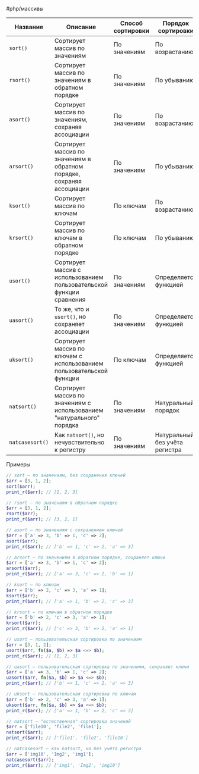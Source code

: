 #php/массивы 

| **Название**    | **Описание**                                                          | **Способ сортировки** | **Порядок сортировки**          | **Сохраняет ключи** | **Опции-флаги** |
| --------------- | --------------------------------------------------------------------- | --------------------- | ------------------------------- | ------------------- | --------------- |
| `sort()`        | Сортирует массив по значениям                                         | По значениям          | По возрастанию                  | ❌                   | ✅               |
| `rsort()`       | Сортирует массив по значениям в обратном порядке                      | По значениям          | По убыванию                     | ❌                   | ✅               |
| `asort()`       | Сортирует массив по значениям, сохраняя ассоциации                    | По значениям          | По возрастанию                  | ✅                   | ✅               |
| `arsort()`      | Сортирует массив по значениям в обратном порядке, сохраняя ассоциации | По значениям          | По убыванию                     | ✅                   | ✅               |
| `ksort()`       | Сортирует массив по ключам                                            | По ключам             | По возрастанию                  | ✅                   | ✅               |
| `krsort()`      | Сортирует массив по ключам в обратном порядке                         | По ключам             | По убыванию                     | ✅                   | ✅               |
| `usort()`       | Сортирует массив с использованием пользовательской функции сравнения  | По значениям          | Определяется функцией           | ❌                   | ❌               |
| `uasort()`      | То же, что и `usort()`, но сохраняет ассоциации                       | По значениям          | Определяется функцией           | ✅                   | ❌               |
| `uksort()`      | Сортирует массив по ключам с использованием пользовательской функции  | По ключам             | Определяется функцией           | ✅                   | ❌               |
| `natsort()`     | Сортирует массив по значениям с использованием "натурального" порядка | По значениям          | Натуральный порядок             | ✅                   | ❌               |
| `natcasesort()` | Как `natsort()`, но нечувствительно к регистру                        | По значениям          | Натуральный, без учёта регистра | ✅                   | ❌               |
Примеры
```php
// sort — по значениям, без сохранения ключей
$arr = [3, 1, 2];
sort($arr);
print_r($arr); // [1, 2, 3]

// rsort — по значениям в обратном порядке
$arr = [3, 1, 2];
rsort($arr);
print_r($arr); // [3, 2, 1]

// asort — по значениям с сохранением ключей
$arr = ['a' => 3, 'b' => 1, 'c' => 2];
asort($arr);
print_r($arr); // ['b' => 1, 'c' => 2, 'a' => 3]

// arsort — по значениям в обратном порядке, сохраняет ключи
$arr = ['a' => 3, 'b' => 1, 'c' => 2];
arsort($arr);
print_r($arr); // ['a' => 3, 'c' => 2, 'b' => 1]

// ksort — по ключам
$arr = ['b' => 2, 'c' => 3, 'a' => 1];
ksort($arr);
print_r($arr); // ['a' => 1, 'b' => 2, 'c' => 3]

// krsort — по ключам в обратном порядке
$arr = ['b' => 2, 'c' => 3, 'a' => 1];
krsort($arr);
print_r($arr); // ['c' => 3, 'b' => 2, 'a' => 1]

// usort — пользовательская сортировка по значениям
$arr = [3, 1, 2];
usort($arr, fn($a, $b) => $a <=> $b);
print_r($arr); // [1, 2, 3]

// uasort — пользовательская сортировка по значениям, сохраняет ключи
$arr = ['a' => 3, 'b' => 1, 'c' => 2];
uasort($arr, fn($a, $b) => $a <=> $b);
print_r($arr); // ['b' => 1, 'c' => 2, 'a' => 3]

// uksort — пользовательская сортировка по ключам
$arr = ['b' => 2, 'c' => 3, 'a' => 1];
uksort($arr, fn($a, $b) => $a <=> $b);
print_r($arr); // ['a' => 1, 'b' => 2, 'c' => 3]

// natsort — "естественная" сортировка значений
$arr = ['file10', 'file2', 'file1'];
natsort($arr);
print_r($arr); // ['file1', 'file2', 'file10']

// natcasesort — как natsort, но без учёта регистра
$arr = ['img10', 'Img2', 'img1'];
natcasesort($arr);
print_r($arr); // ['img1', 'Img2', 'img10']
```